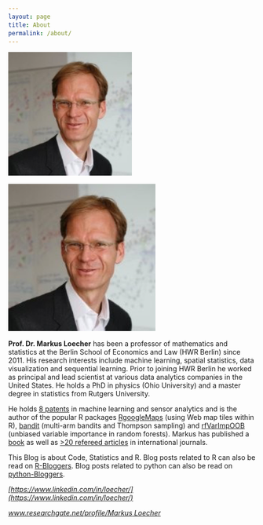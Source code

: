 ```yaml
---
layout: page
title: About
permalink: /about/
---
```


<img src="/assets/about/Loecher.png" alt="drawing" width="50%"/>

![](/assets/about/Loecher.png)

**Prof. Dr. Markus Loecher** has been a professor of mathematics and statistics at the Berlin School of Economics and Law (HWR Berlin) since 2011. His research interests include machine learning, spatial statistics, data visualization and sequential learning. Prior to joining HWR Berlin he worked as principal and lead scientist at various data analytics companies in the United States. He holds a PhD in physics (Ohio University) and a master degree in statistics from Rutgers University.

He holds [8 patents](/assets/about/Patents.md) in machine learning and sensor analytics and is the author of the popular R packages [RgoogleMaps](https://cran.r-project.org/web/packages/RgoogleMaps/) (using Web map tiles within R), [bandit](https://cran.r-project.org/web/packages/bandit/) (multi-arm bandits and Thompson sampling) and [rfVarImpOOB](https://cran.r-project.org/web/packages/rfVarImpOOB) (unbiased variable importance in random forests). Markus has published a [book](https://www.worldscientific.com/worldscibooks/10.1142/4747) as well as [>20 refereed articles](/assets/about/) in international journals.



This Blog is about Code, Statistics and R. 
Blog posts related to R can also be read on [R-Bloggers](https://www.r-bloggers.com).
Blog posts related to python can also be read on [python-Bloggers](https://www.python-bloggers.com).

<!---
*https://www.linkedin.com/in/loecher/*
*www.researchgate.net/profile/Markus Loecher*
-->

*[https://www.linkedin.com/in/loecher/](https://www.linkedin.com/in/loecher/)*

*[www.researchgate.net/profile/Markus Loecher](https://www.researchgate.net/profile/Markus_Loecher)*
